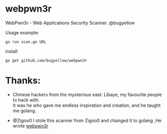 # webpwn3r
WebPwn3r - Web Applications Security Scanner.
@bugyellow

Usage example:
```
go run scan.go URL
```
install
```
go get github.com/bugyellow/webpwn3r
```
# Thanks:

* Chinese hackers from the mysterious east: Libaye, my favourite people to hack with.</br> It was he who gave me endless  inspiration and creation, and he taught me golang.

* @Zigoo0 I stole this scanner from Zigoo0 and changed it to golang ,He wrote [webpwn3r](https://github.com/zigoo0/webpwn3r/) 
